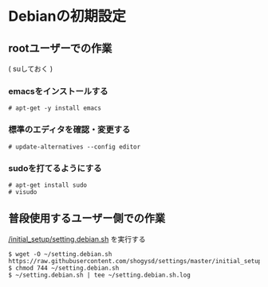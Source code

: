 # Debianの初期設定

## rootユーザーでの作業
( suしておく )

### emacsをインストールする
```
# apt-get -y install emacs
```

### 標準のエディタを確認・変更する
```
# update-alternatives --config editor
```

### sudoを打てるようにする
```
# apt-get install sudo
# visudo
```

## 普段使用するユーザー側での作業
[/initial_setup/setting.debian.sh](https://github.com/shogysd/settings/blob/master/initial_setup/setting.debian.sh) を実行する
```
$ wget -O ~/setting.debian.sh https://raw.githubusercontent.com/shogysd/settings/master/initial_setup/setting.debian.sh
$ chmod 744 ~/setting.debian.sh
$ ~/setting.debian.sh | tee ~/setting.debian.sh.log
```
